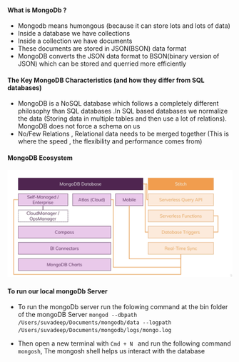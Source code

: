 #### What is MongoDb ? 

- Mongodb means humongous (because it can store lots and lots of data)
- Inside a database we have collections
- Inside a collection we have documents 
- These documents are stored in JSON(BSON) data format
- MongoDB converts the JSON data format to BSON(binary version of JSON) which can be stored and querried more efficiently  

#### The Key MongoDB Characteristics (and how they differ from SQL databases)

- MongoDB is a NoSQL database which follows a completely different philosophy than SQL databases .In SQL based databases we normalize the data (Storing data in multiple tables and then use a lot of relations). MongoDB does not force a schema on us
- No/Few Relations , Relational data needs to be merged together (This is where the speed , the flexibility and performance comes from)

#### MongoDB Ecosystem 

![ecosystem](../Assets/ecosystem.png)

#### To run our local mongoDb Server

- To run the mongoDb server run the folowing command at the bin folder of the mongoDB Server `mongod --dbpath /Users/suvadeep/Documents/mongodb/data --logpath /Users/suvadeep/Documents/mongodb/logs/mongo.log`

- Then open a new terminal with `Cmd + N ` and run the following command `mongosh`, The mongosh shell helps us interact with the database